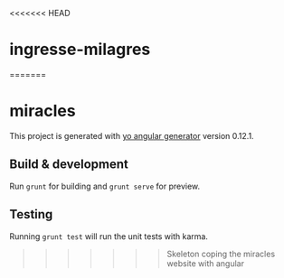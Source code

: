 <<<<<<< HEAD
# ingresse-milagres
=======
# miracles

This project is generated with [yo angular generator](https://github.com/yeoman/generator-angular)
version 0.12.1.

## Build & development

Run `grunt` for building and `grunt serve` for preview.

## Testing

Running `grunt test` will run the unit tests with karma.
>>>>>>> Skeleton coping the miracles website with angular
